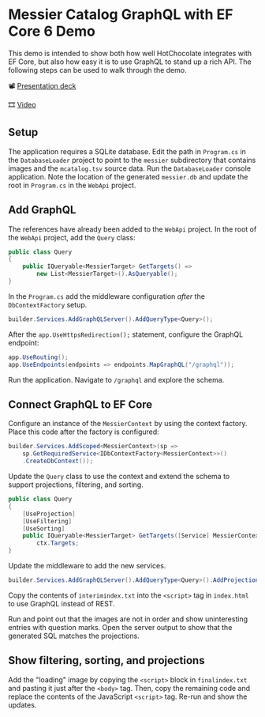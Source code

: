 # Messier Catalog GraphQL with EF Core 6 Demo

This demo is intended to show both how well HotChocolate integrates with EF Core, but also how easy it is to use GraphQL to stand up a rich API. The following steps can be used to walk through the demo.

📽️ [Presentation deck](../Presentations/dotnetconf2021-efcore6-graphql.pptx)

🎞️ [Video](https://youtu.be/GBvTRcV4PVA)

## Setup

The application requires a SQLite database. Edit the path in `Program.cs` in the `DatabaseLoader` project to point to the `messier` subdirectory that contains images and the `mcatalog.tsv` source data. Run the `DatabaseLoader` console application. Note the location of the generated `messier.db` and update the root in `Program.cs` in the `WebApi` project.

## Add GraphQL

The references have already been added to the `WebApi` project. In the root of the `WebApi` project, add the `Query` class:

```csharp
public class Query
{
    public IQueryable<MessierTarget> GetTargets() =>
        new List<MessierTarget>().AsQueryable();
}
```

In the `Program.cs` add the middleware configuration _after_ the `DbContextFactory` setup.

```csharp
builder.Services.AddGraphQLServer().AddQueryType<Query>();
```

After the `app.UseHttpsRedirection();` statement, configure the GraphQL endpoint:

```csharp
app.UseRouting();
app.UseEndpoints(endpoints => endpoints.MapGraphQL("/graphql"));
```

Run the application. Navigate to `/graphql` and explore the schema.

## Connect GraphQL to EF Core

Configure an instance of the `MessierContext` by using the context factory. Place this code after the factory is configured:

```csharp
builder.Services.AddScoped<MessierContext>(sp => 
    sp.GetRequiredService<IDbContextFactory<MessierContext>>()
    .CreateDbContext());
```

Update the `Query` class to use the context and extend the schema to support projections, filtering, and sorting.

```csharp
public class Query
{
    [UseProjection]
    [UseFiltering]
    [UseSorting]
    public IQueryable<MessierTarget> GetTargets([Service] MessierContext ctx) =>
        ctx.Targets;
}
```

Update the middleware to add the new services.

```csharp
builder.Services.AddGraphQLServer().AddQueryType<Query>().AddProjections().AddFiltering().AddSorting();
```

Copy the contents of `interimindex.txt` into the `<script>` tag in `index.html` to use GraphQL instead of REST.

Run and point out that the images are not in order and show uninteresting entries with question marks. Open the server output to show that the generated SQL matches the projections.

## Show filtering, sorting, and projections

Add the "loading" image by copying the `<script>` block in `finalindex.txt` and pasting it just after the `<body>` tag. Then, copy the remaining code and replace the contents of the JavaScript `<script>` tag. Re-run and show the updates.
